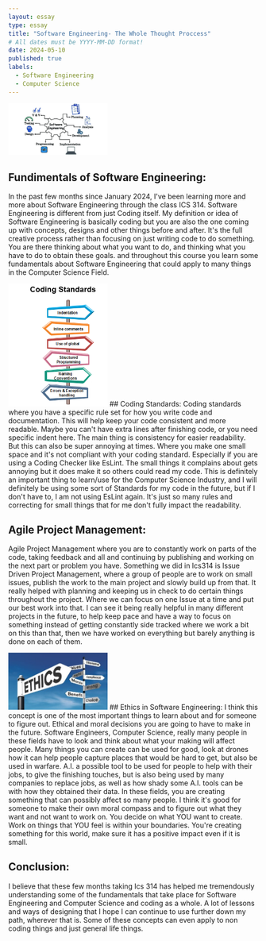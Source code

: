 ```yaml
---
layout: essay
type: essay
title: "Software Engineering- The Whole Thought Proccess"
# All dates must be YYYY-MM-DD format!
date: 2024-05-10
published: true
labels:
  - Software Engineering
  - Computer Science
---
```

<img width="200px" class="rounded float-start pe-4" src="../img/software-engineers-role.jpg">

## Fundimentals of Software Engineering:
In the past few months since January 2024, I've been learning more and more about Software Engineering through the class ICS 314. Software Engineering is different from just Coding itself. My definition or idea of Software Engineering is basically coding but you are also the one coming up with concepts, designs and other things before and after. It's the full creative process rather than focusing on just writing code to do something. You are there thinking about what you want to do, and thinking what you have to do to obtain these goals. and throughout this course you learn some fundamentals about Software Engineering that could apply to many things in the Computer Science Field.

<img width="200px" class="rounded float-start pe-4" src="../img/codingStandards.png">
## Coding Standards:
Coding standards where you have a specific rule set for how you write code and documentation. This will help keep your code consistent and more readable. Maybe you can't have extra lines after finishing code, or you need specific indent here. The main thing is consistency for easier readability. But this can also be super annoying at times. Where you make one small space and it's not compliant with your coding standard. Especially if you are using a Coding Checker like EsLint. The small things it complains about gets annoying but it does make it so others could read my code. This is definitely an important thing to learn/use for the Computer Science Industry, and I will definitely be using some sort of Standards for my code in the future, but if I don't have to, I am not using EsLint again. It's just so many rules and correcting for small things that for me don't fully impact the readability. 

## Agile Project Management:
Agile Project Management where you are to constantly work on parts of the code, taking feedback and all and continuing by publishing and working on the next part or problem you have. Something we did in Ics314 is Issue Driven Project Management, where a group of people are to work on small issues, publish the work to the main project and slowly build up from that. It really helped with planning and keeping us in check to do certain things throughout the project. Where we can focus on one Issue at a time and put our best work into that. I can see it being really helpful in many different projects in the future, to help keep pace and have a way to focus on something instead of getting constantly side tracked where we work a bit on this than that, then we have worked on everything but barely anything is done on each of them. 

<img width="200px" class="rounded float-start pe-4" src="../img/Ethics.jpg">
## Ethics in Software Engineering:
I think this concept is one of the most important things to learn about and for someone to figure out. Ethical and moral decisions you are going to have to make in the future. Software Engineers, Computer Science, really many people in these fields have to look and think about what your making will affect people. Many things you can create can be used for good, look at drones how it can help people capture places that would be hard to get, but also be used in warfare. A.I. a possible tool to be used for people to help with their jobs, to give the finishing touches, but is also being used by many companies to replace jobs, as well as how shady some A.I. tools can be with how they obtained their data. In these fields, you are creating something that can possibly affect so many people. I think it's good for someone to make their own moral compass and to figure out what they want and not want to work on. You decide on what YOU want to create. Work on things that YOU feel is within your boundaries. You're creating something for this world, make sure it has a positive impact even if it is small.

## Conclusion:
I believe that these few months taking Ics 314 has helped me tremendously understanding some of the fundamentals that take place for Software Engineering and Computer Science and coding as a whole. A lot of lessons and ways of designing that I hope I can continue to use further down my path, wherever that is. Some of these concepts can even apply to non coding things and just general life things. 

